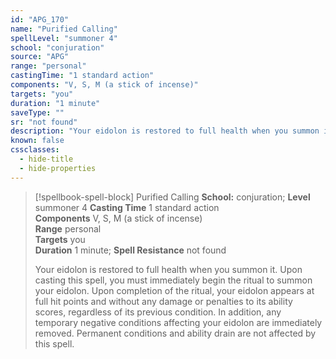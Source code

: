 ```yaml
---
id: "APG_170"
name: "Purified Calling"
spellLevel: "summoner 4"
school: "conjuration"
source: "APG"
range: "personal"
castingTime: "1 standard action"
components: "V, S, M (a stick of incense)"
targets: "you"
duration: "1 minute"
saveType: ""
sr: "not found"
description: "Your eidolon is restored to full health when you summon it. Upon casting this spell, you must immediately begin the ritual to summon your eidolon. Upon completion of the ritual, your eidolon appears at full hit points and without any damage or penalties to its ability scores, regardless of its previous condition. In addition, any temporary negative conditions affecting your eidolon are immediately removed.  Permanent conditions and ability drain are not affected by this spell."
known: false
cssclasses:
  - hide-title
  - hide-properties
---
```


> [!spellbook-spell-block] Purified Calling
> **School:** conjuration; **Level** summoner 4
> **Casting Time** 1 standard action  
> **Components** V, S, M (a stick of incense)  
> **Range** personal  
> **Targets** you  
> **Duration** 1 minute; **Spell Resistance** not found
> 
> Your eidolon is restored to full health when you summon it. Upon casting this spell, you must immediately begin the ritual to summon your eidolon. Upon completion of the ritual, your eidolon appears at full hit points and without any damage or penalties to its ability scores, regardless of its previous condition. In addition, any temporary negative conditions affecting your eidolon are immediately removed.  Permanent conditions and ability drain are not affected by this spell.